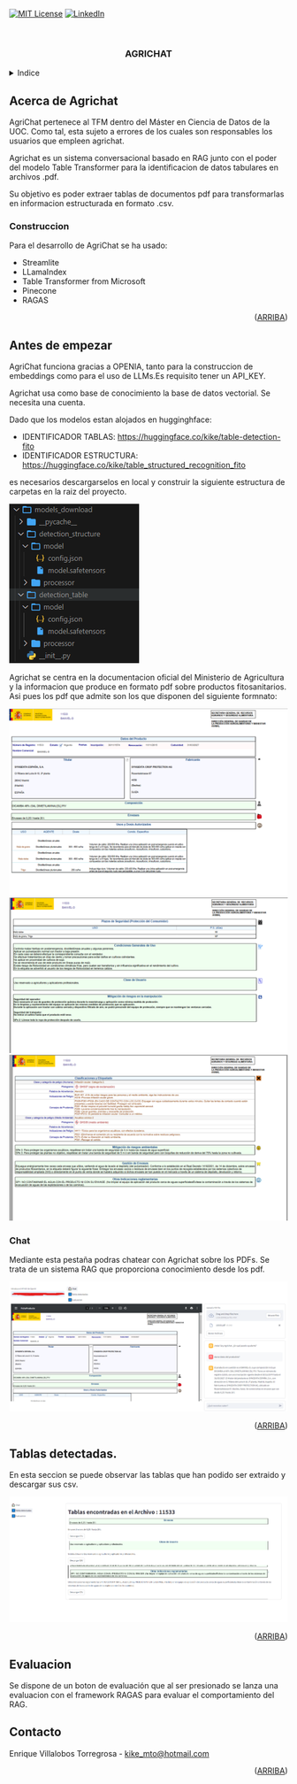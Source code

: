 <!-- Improved compatibility of back to top link: See: https://github.com/othneildrew/Best-README-Template/pull/73 -->
<a name="readme-top"></a>
<!--
*** Thanks for checking out the Best-README-Template. If you have a suggestion
*** that would make this better, please fork the repo and create a pull request
*** or simply open an issue with the tag "enhancement".
*** Don't forget to give the project a star!
*** Thanks again! Now go create something AMAZING! :D
-->



<!-- PROJECT SHIELDS -->
<!--
*** I'm using markdown "reference style" links for readability.
*** Reference links are enclosed in brackets [ ] instead of parentheses ( ).
*** See the bottom of this document for the declaration of the reference variables
*** for contributors-url, forks-url, etc. This is an optional, concise syntax you may use.
*** https://www.markdownguide.org/basic-syntax/#reference-style-links
-->

[![MIT License][license-shield]][license-url]
[![LinkedIn][linkedin-shield]][linkedin-url]



<!-- PROJECT LOGO -->
<br />
<div align="center">
  

  <h3 align="center">AGRICHAT</h3>


</div>



<!-- TABLE OF CONTENTS -->
<details>
  <summary>Indice</summary>
  <ol>
    <li>
      <a href="#Acerca de Agrichat">Acerca de Agrichat</a>
      <ul>
        <li><a href="#Construccion">Software</a></li>
      </ul>
    </li>
    <li>
      <a href="#Antes de empezar">Getting Started</a>
    </li>
    <li><a href="#Chat">Chat</a></li>
    <li><a href="#Extracción de datos no estructurados">Extracción de datos no estructurados</a></li>
    <li><a href="#Evaluacion">Evaluacion de RAG con RAGAS</a></li>
    <li><a href="#Contacto">Contact</a></li>
    
  </ol>
</details>



<!-- ABOUT THE PROJECT -->
## Acerca de Agrichat

AgriChat pertenece al TFM dentro del Máster en Ciencia de Datos de la UOC. Como tal, esta sujeto a errores de los cuales son responsables los usuarios que empleen agrichat.

Agrichat es un sistema conversacional basado en RAG junto con el poder del modelo Table Transformer para la identificacion de datos tabulares en archivos .pdf.

Su objetivo es poder extraer tablas de documentos pdf para transformarlas en informacion estructurada en formato .csv.


### Construccion

Para el desarrollo de AgriChat se ha usado:

* Streamlite
* LLamaIndex
* Table Transformer from Microsoft
* Pinecone
* RAGAS


<p align="right">(<a href="#arriba">ARRIBA</a>)</p>



<!-- GETTING STARTED -->
## Antes de empezar

AgriChat funciona gracias a OPENIA, tanto para la construccion de embeddings como para el uso de LLMs.Es requisito tener un API_KEY.

Agrichat usa como base de conocimiento la base de datos vectorial. Se necesita una cuenta.

Dado que los modelos estan alojados en hugginghface:
* IDENTIFICADOR TABLAS: https://huggingface.co/kike/table-detection-fito
* IDENTIFICADOR ESTRUCTURA: https://huggingface.co/kike/table_structured_recognition_fito 

es necesarios descargarselos en local y construir la siguiente estructura de carpetas en la raiz del proyecto.

![alt text](images/1.png)

Agrichat se centra en la documentacion oficial del Ministerio de Agricultura y la informacion que produce en formato pdf sobre productos fitosanitarios. Asi pues los pdf que admite son los que disponen del siguiente formnato:

![alt text](images/2.png)
![alt text](images/3.png)
![alt text](images/4.png)


### Chat

Mediante esta pestaña podras chatear con Agrichat sobre los PDFs. Se trata de un sistema RAG que proporciona conocimiento desde los pdf.

![alt text](images/5.png)



<p align="right">(<a href="#readme-top">ARRIBA</a>)</p>



<!-- USAGE EXAMPLES -->
## Tablas detectadas.

En esta seccion se puede observar las tablas que han podido ser extraido y descargar sus csv.

![alt text](images/6.png)





<p align="right">(<a href="#readme-top">ARRIBA</a>)</p>



<!-- ROADMAP -->
## Evaluacion
Se dispone de un boton de evaluación que al ser presionado se lanza una evaluacion con el framework RAGAS para evaluar el comportamiento del RAG.

## Contacto

 Enrique Villalobos Torregrosa - kike_mto@hotmail.com


<p align="right">(<a href="#readme-top">ARRIBA</a>)</p>




<!-- MARKDOWN LINKS & IMAGES -->
<!-- https://www.markdownguide.org/basic-syntax/#reference-style-links -->
[contributors-shield]: https://img.shields.io/github/contributors/othneildrew/Best-README-Template.svg?style=for-the-badge
[contributors-url]: https://github.com/othneildrew/Best-README-Template/graphs/contributors
[forks-shield]: https://img.shields.io/github/forks/othneildrew/Best-README-Template.svg?style=for-the-badge
[forks-url]: https://github.com/othneildrew/Best-README-Template/network/members
[stars-shield]: https://img.shields.io/github/stars/othneildrew/Best-README-Template.svg?style=for-the-badge
[stars-url]: https://github.com/othneildrew/Best-README-Template/stargazers
[issues-shield]: https://img.shields.io/github/issues/othneildrew/Best-README-Template.svg?style=for-the-badge
[issues-url]: https://github.com/othneildrew/Best-README-Template/issues
[license-shield]: https://img.shields.io/github/license/othneildrew/Best-README-Template.svg?style=for-the-badge
[license-url]: https://github.com/othneildrew/Best-README-Template/blob/master/LICENSE.txt
[linkedin-shield]: https://img.shields.io/badge/-LinkedIn-black.svg?style=for-the-badge&logo=linkedin&colorB=555
[linkedin-url]: https://www.linkedin.com/in/enrique-villalobos-torregrosa-32822624/
[product-screenshot]: images/screenshot.png
[Next.js]: https://img.shields.io/badge/next.js-000000?style=for-the-badge&logo=nextdotjs&logoColor=white
[Next-url]: https://nextjs.org/
[React.js]: https://img.shields.io/badge/React-20232A?style=for-the-badge&logo=react&logoColor=61DAFB
[React-url]: https://reactjs.org/
[Vue.js]: https://img.shields.io/badge/Vue.js-35495E?style=for-the-badge&logo=vuedotjs&logoColor=4FC08D
[Vue-url]: https://vuejs.org/
[Angular.io]: https://img.shields.io/badge/Angular-DD0031?style=for-the-badge&logo=angular&logoColor=white
[Angular-url]: https://angular.io/
[Svelte.dev]: https://img.shields.io/badge/Svelte-4A4A55?style=for-the-badge&logo=svelte&logoColor=FF3E00
[Svelte-url]: https://svelte.dev/
[Laravel.com]: https://img.shields.io/badge/Laravel-FF2D20?style=for-the-badge&logo=laravel&logoColor=white
[Laravel-url]: https://laravel.com
[Bootstrap.com]: https://img.shields.io/badge/Bootstrap-563D7C?style=for-the-badge&logo=bootstrap&logoColor=white
[Bootstrap-url]: https://getbootstrap.com
[JQuery.com]: https://img.shields.io/badge/jQuery-0769AD?style=for-the-badge&logo=jquery&logoColor=white
[JQuery-url]: https://jquery.com 
